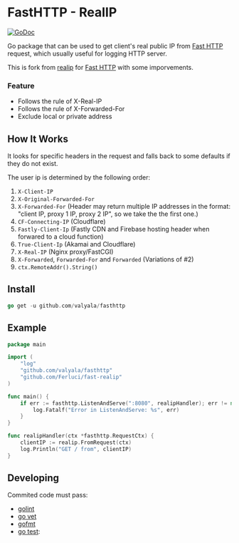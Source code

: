 # FastHTTP - RealIP

[![GoDoc](https://godoc.org/github.com/Ferluci/fast-realip?status.svg)](https://godoc.org/github.com/Ferluci/fast-realip)

Go package that can be used to get client's real public IP from [Fast HTTP](https://github.com/valyala/fasthttp) request, which usually useful for logging HTTP server.

This is fork from [realip](https://github.com/tomasen/realip) for [Fast HTTP](https://github.com/valyala/fasthttp) with some imporvements.
### Feature

* Follows the rule of X-Real-IP
* Follows the rule of X-Forwarded-For
* Exclude local or private address


## How It Works

It looks for specific headers in the request and falls back to some defaults if they do not exist.

The user ip is determined by the following order:

1. `X-Client-IP`
2. `X-Original-Forwarded-For`
3. `X-Forwarded-For` (Header may return multiple IP addresses in the format: "client IP, proxy 1 IP, proxy 2 IP", so we take the the first one.)
4. `CF-Connecting-IP` (Cloudflare)
5. `Fastly-Client-Ip` (Fastly CDN and Firebase hosting header when forwared to a cloud function)
6. `True-Client-Ip` (Akamai and Cloudflare)
7. `X-Real-IP` (Nginx proxy/FastCGI)
8. `X-Forwarded`, `Forwarded-For` and `Forwarded` (Variations of #2)
9. `ctx.RemoteAddr().String()`

## Install
```go
go get -u github.com/valyala/fasthttp
```
## Example

```go
package main

import (
    "log"
    "github.com/valyala/fasthttp"
    "github.com/Ferluci/fast-realip"
)

func main() {
    if err := fasthttp.ListenAndServe(":8080", realipHandler); err != nil {
        log.Fatalf("Error in ListenAndServe: %s", err)
    }
}

func realipHandler(ctx *fasthttp.RequestCtx) {
    clientIP := realip.FromRequest(ctx)
    log.Println("GET / from", clientIP)
}


```

## Developing

Commited code must pass:

* [golint](https://github.com/golang/lint)
* [go vet](https://godoc.org/golang.org/x/tools/cmd/vet)
* [gofmt](https://golang.org/cmd/gofmt)
* [go test](https://golang.org/cmd/go/#hdr-Test_packages):
